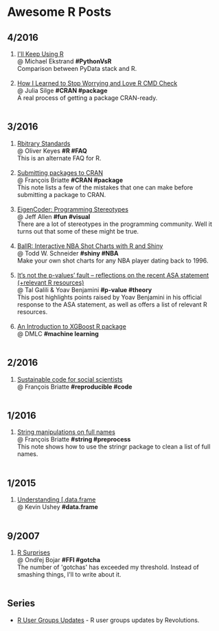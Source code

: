 # Awesome R Posts

## 4/2016


<!-- 1. [title](http://www.example.com)<br/>@ somebody **#tag #tag**<br/> description <br/> &nbsp; -->

1. [I'll Keep Using R](http://md.ekstrandom.net/blog/2016/04/using-r/)<br/>@ Michael Ekstrand **#PythonVsR**<br/> Comparison between PyData stack and R.<br/> &nbsp;
1. [How I Learned to Stop Worrying and Love R CMD Check](http://juliasilge.com/blog/How-I-Stopped/)<br/>@ Julia Silge **#CRAN #package**<br/> A real process of getting a package CRAN-ready. <br/> &nbsp;

## 3/2016

1. [Rbitrary Standards](https://ironholds.org/projects/rbitrary/)<br/>@ Oliver Keyes **#R #FAQ** <br/> This is an alternate FAQ for R. <br/> &nbsp;
1. [Submitting packages to CRAN](http://f.briatte.org/r/submitting-packages-to-cran) <br/>@ François Briatte **#CRAN #package** <br/> This note lists a few of the mistakes that one can make before submitting a package to CRAN. <br/> &nbsp;
1. [EigenCoder: Programming Stereotypes](http://trestletech.com/2016/03/09/eigencoder/) <br/>@ Jeff Allen **#fun #visual**  <br/> There are a lot of stereotypes in the programming community. Well it turns out that some of these might be true. <br/> &nbsp;
1. [BallR: Interactive NBA Shot Charts with R and Shiny](http://toddwschneider.com/posts/ballr-interactive-nba-shot-charts-with-r-and-shiny/)  <br/>@ Todd W. Schneider **#shiny #NBA** <br/> Make your own shot charts for any NBA player dating back to 1996. <br/> &nbsp;
1. [It’s not the p-values’ fault – reflections on the recent ASA statement (+relevant R resources)](http://www.r-statistics.com/2016/03/its-not-the-p-values-fault-reflections-on-the-recent-asa-statement/)  <br/>@ Tal Galili & Yoav Benjamini **#p-value #theory**   <br/> This post highlights points raised by Yoav Benjamini in his official response to the ASA statement, as well as offers a list of relevant R resources. <br/> &nbsp;
1. [An Introduction to XGBoost R package](http://dmlc.ml/rstats/2016/03/10/xgboost.html)  <br/>@ DMLC **#machine learning**  <br/> &nbsp;

## 2/2016

1. [Sustainable code for social scientists](http://f.local/r/sustainable-code-for-social-scientists) <br/>@ François Briatte **#reproducible #code**  <br/> &nbsp;

## 1/2016

1. [String manipulations on full names](http://f.local/r/string-manipulation-on-full-names)  <br/>@ François Briatte **#string #preprocess** <br/> This note shows how to use the stringr package to clean a list of full names. <br/> &nbsp;

## 1/2015

1. [Understanding \[.data.frame](https://kevinushey.github.io/blog/2015/01/24/understanding-data-frame-subsetting/) <br/>@ Kevin Ushey **#data.frame** <br/> &nbsp;

## 9/2007

1. [R Surprises](http://www1.cuni.cz/~obo/r_surprises.html)  <br/>@ Ondřej Bojar **#FFI #gotcha** <br/> The number of 'gotchas' has exceeded my threshold. Instead of smashing things, I'll to write about it. <br/> &nbsp;

## Series

* [R User Groups Updates](http://blog.revolutionanalytics.com/user-groups/) - R user groups updates by Revolutions.
